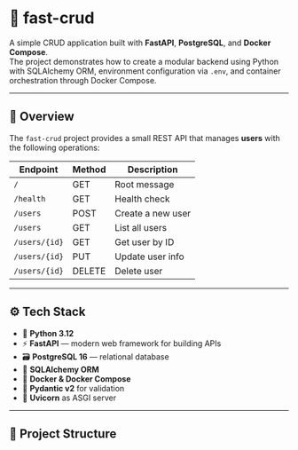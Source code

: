 # 🐳 fast-crud

A simple CRUD application built with **FastAPI**, **PostgreSQL**, and **Docker Compose**.  
The project demonstrates how to create a modular backend using Python with SQLAlchemy ORM, environment configuration via `.env`, and container orchestration through Docker Compose.

---

## 📘 Overview

The `fast-crud` project provides a small REST API that manages **users** with the following operations:

| Endpoint | Method | Description |
|-----------|--------|-------------|
| `/` | GET | Root message |
| `/health` | GET | Health check |
| `/users` | POST | Create a new user |
| `/users` | GET | List all users |
| `/users/{id}` | GET | Get user by ID |
| `/users/{id}` | PUT | Update user info |
| `/users/{id}` | DELETE | Delete user |

---

## ⚙️ Tech Stack

- 🐍 **Python 3.12**
- ⚡ **FastAPI** — modern web framework for building APIs
- 🗃️ **PostgreSQL 16** — relational database
- 🧱 **SQLAlchemy ORM**
- 🐳 **Docker & Docker Compose**
- 🧩 **Pydantic v2** for validation
- 🧠 **Uvicorn** as ASGI server

---

## 🧩 Project Structure


